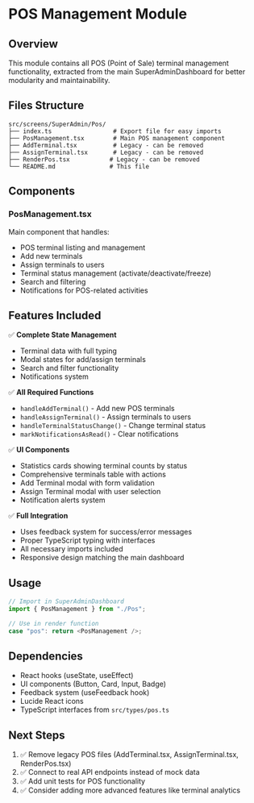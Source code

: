 # POS Management Module

## Overview
This module contains all POS (Point of Sale) terminal management functionality, extracted from the main SuperAdminDashboard for better modularity and maintainability.

## Files Structure

```
src/screens/SuperAdmin/Pos/
├── index.ts                 # Export file for easy imports
├── PosManagement.tsx        # Main POS management component
├── AddTerminal.tsx          # Legacy - can be removed
├── AssignTerminal.tsx       # Legacy - can be removed  
├── RenderPos.tsx           # Legacy - can be removed
└── README.md               # This file
```

## Components

### PosManagement.tsx
Main component that handles:
- POS terminal listing and management
- Add new terminals
- Assign terminals to users
- Terminal status management (activate/deactivate/freeze)
- Search and filtering
- Notifications for POS-related activities

## Features Included

✅ **Complete State Management**
- Terminal data with full typing
- Modal states for add/assign terminals
- Search and filter functionality
- Notifications system

✅ **All Required Functions**
- `handleAddTerminal()` - Add new POS terminals
- `handleAssignTerminal()` - Assign terminals to users
- `handleTerminalStatusChange()` - Change terminal status
- `markNotificationsAsRead()` - Clear notifications

✅ **UI Components**
- Statistics cards showing terminal counts by status
- Comprehensive terminals table with actions
- Add Terminal modal with form validation
- Assign Terminal modal with user selection
- Notification alerts system

✅ **Full Integration**
- Uses feedback system for success/error messages
- Proper TypeScript typing with interfaces
- All necessary imports included
- Responsive design matching the main dashboard

## Usage

```typescript
// Import in SuperAdminDashboard
import { PosManagement } from "./Pos";

// Use in render function
case "pos": return <PosManagement />;
```

## Dependencies
- React hooks (useState, useEffect)
- UI components (Button, Card, Input, Badge)
- Feedback system (useFeedback hook)
- Lucide React icons
- TypeScript interfaces from `src/types/pos.ts`

## Next Steps
1. ✅ Remove legacy POS files (AddTerminal.tsx, AssignTerminal.tsx, RenderPos.tsx)
2. ✅ Connect to real API endpoints instead of mock data
3. ✅ Add unit tests for POS functionality
4. ✅ Consider adding more advanced features like terminal analytics
